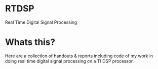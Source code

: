 # RTDSP
Real Time Digital Signal Processing

# Whats this?
Here are a collection of handouts & reports including code of my work in doing real time digital signal processing on a TI DSP processor.
